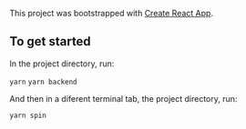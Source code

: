 This project was bootstrapped with [Create React App](https://github.com/facebook/create-react-app).

## To get started

In the project directory, run:

  `yarn`
  `yarn backend`

And then in a diferent terminal tab, the project directory, run:

  `yarn spin`
